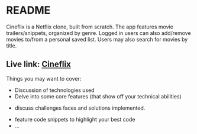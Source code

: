 [logo]: https://fontmeme.com/permalink/210319/d1842af13f3a1a8770c2a1aabea4152d.png "Cineflix -- logo"

# README

Cineflix is a Netflix clone, built from scratch.
The app features movie trailers/snippets, organized by genre.
Logged in users can also add/remove movies to/from a personal saved list.
Users may also search for movies by title.

## Live link: [Cineflix](https://cineflix77.herokuapp.com/)

Things you may want to cover:

* Discussion of technologies used
* Delve into some core features (that show off your technical abilities)
- discuss challenges faces and solutions implemented.
* feature code snippets to highlight your best code
* ...
# 
